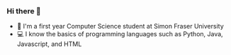 ### Hi there 👋

- 🏫 I'm a first year Computer Science student at Simon Fraser University
- 💻 I know the basics of programming languages such as Python, Java, Javascript, and HTML
